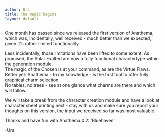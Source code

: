 ```yaml
---
author: Urs
title: The magic begins
layout: default
---
```


One month has passed since we released the first version of Anathema, which was, incidentally, well received - much better than we expected, given it's rather limited functionality.

Less incidentally, those limitations have been lifted to some extent: As promised, the Solar Exalted are now a fully functional charactertype within the generation module.   
The magic of the Chosen is at your command, as are the Virtue Flaws. Better yet: Anathema - to my knowledge - is the first tool to offer fully graphical charm selection.   
No tables, no trees - see at one glance what charms are there and which will follow.

We will take a break from the character creation module and have a look at character sheet printing next - stay with us and make sure you report your thoughts on this version, the input we received so far was most valuable.

Thanks and have fun with Anathema 0.2: 'Bluehaven'

-Urs